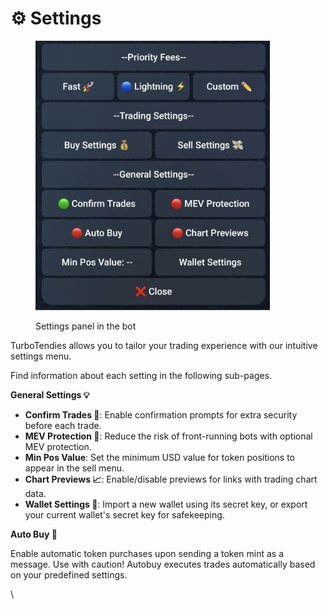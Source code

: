 # ⚙️ Settings

<figure><img src="../../.gitbook/assets/photo1720958415.jpeg" alt="" width="375"><figcaption><p>Settings panel in the bot</p></figcaption></figure>

TurboTendies allows you to tailor your trading experience with our intuitive settings menu.

Find information about each setting in the following sub-pages.



**General Settings 💡**

* **Confirm Trades 🔔**: Enable confirmation prompts for extra security before each trade.
* **MEV Protection 🐢**: Reduce the risk of front-running bots with optional MEV protection.
* **Min Pos Value**: Set the minimum USD value for token positions to appear in the sell menu.
* **Chart Previews 📈**: Enable/disable previews for links with trading chart data.
* **Wallet Settings 🔐**: Import a new wallet using its secret key, or export your current wallet's secret key for safekeeping.

**Auto Buy 🤖**

Enable automatic token purchases upon sending a token mint as a message. Use with caution! Autobuy executes trades automatically based on your predefined settings.

\
